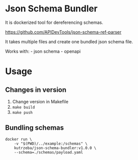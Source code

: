 # Json Schema Bundler

It is dockerized tool for dereferencing schemas.

https://github.com/APIDevTools/json-schema-ref-parser

It takes multiple files and create one bundled json schema file.

Works with:
    - json schema
    - openapi 

# Usage

## Changes in version

1. Change version in Makefile
2. `make build`
3. `make push`

## Bundling schemas

```
docker run \
    -v "$(PWD)/../example:/schemas" \
    kutrzeba/json-schema-bundler:v1.0.0 \
    --schema=./schemas/payload.yaml
```